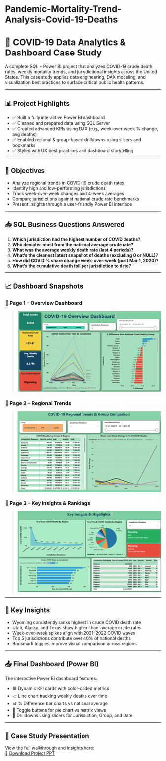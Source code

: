 # Pandemic-Mortality-Trend-Analysis-Covid-19-Deaths

# 🦠 COVID-19 Data Analytics & Dashboard Case Study

A complete SQL + Power BI project that analyzes COVID-19 crude death rates, weekly mortality trends, and jurisdictional insights across the United States. This case study applies data engineering, DAX modeling, and visualization best practices to surface critical public health patterns.

---

## 📊 Project Highlights

- ✅ Built a fully interactive Power BI dashboard
- ✅ Cleaned and prepared data using SQL Server
- ✅ Created advanced KPIs using DAX (e.g., week-over-week % change, avg deaths)
- ✅ Enabled regional & group-based drilldowns using slicers and bookmarks
- ✅ Styled with UX best practices and dashboard storytelling

---

## 📌 Objectives

- Analyze regional trends in COVID-19 crude death rates
- Identify high and low-performing jurisdictions
- Track week-over-week changes and 4-week averages
- Compare jurisdictions against national crude rate benchmarks
- Present insights through a user-friendly Power BI interface

---

## 📥 SQL Business Questions Answered

1. **Which jurisdiction had the highest number of COVID deaths?**
2. **Who deviated most from the national average crude rate?**
3. **What was the average weekly death rate (last 4 periods)?**
4. **What’s the cleanest latest snapshot of deaths (excluding 0 or NULL)?**
5. **How did COVID % share change week-over-week (post Mar 1, 2020)?**
6. **What’s the cumulative death toll per jurisdiction to date?**

---

## 📈 Dashboard Snapshots

### 🔹 Page 1 – Overview Dashboard
> ![Overview](C1_Overview.png)

### 🔹 Page 2 – Regional Trends
> ![Regional Trends](C2_Regional_Trends.png)

### 🔹 Page 3 – Key Insights & Rankings
>![Key Insights](C3_Key_Insights.png)

---

## 🧠 Key Insights

- Wyoming consistently ranks highest in crude COVID death rate  
- Utah, Alaska, and Texas show higher-than-average crude rates  
- Week-over-week spikes align with 2021–2022 COVID waves  
- Top 5 jurisdictions contribute over 40% of national deaths  
- Bookmark toggles improve visual comparison across regions  

---

## 📤 Final Dashboard (Power BI)

The interactive Power BI dashboard features:

- 🟩 Dynamic KPI cards with color-coded metrics  
- 📈 Line chart tracking weekly deaths over time  
- 📊 % Difference bar charts vs national average  
- 🔁 Toggle buttons for pie chart vs matrix views  
- 🔎 Drilldowns using slicers for Jurisdiction, Group, and Date  

---

## 📎 Case Study Presentation

View the full walkthrough and insights here:  
🔗 [Download Project PPT](https://your-link-to-ppt.com)



